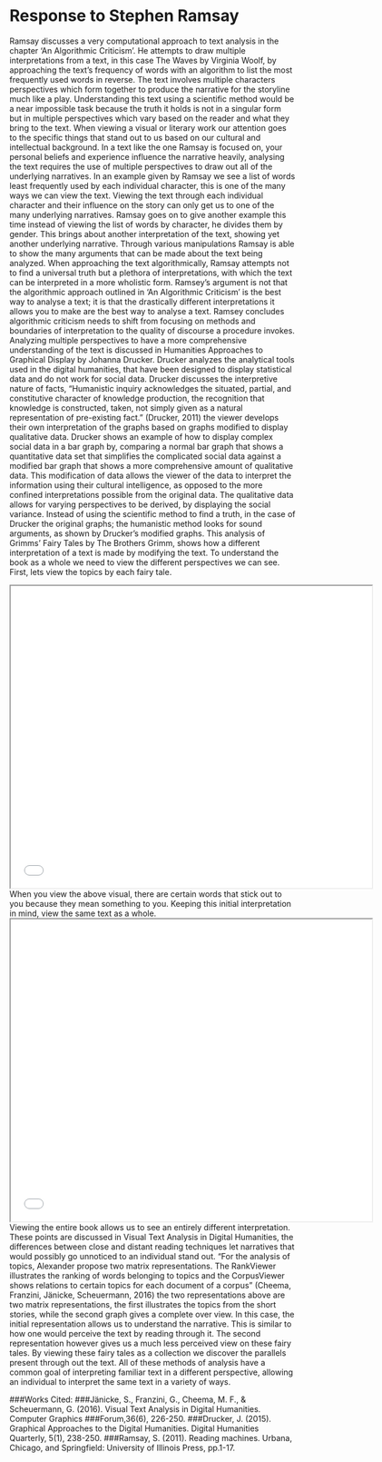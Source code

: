 # Response to Stephen Ramsay

Ramsay discusses a very computational approach to text analysis in the chapter ‘An Algorithmic Criticism’. He attempts to draw multiple interpretations from a text, in this case The Waves by Virginia Woolf, by approaching the text’s frequency of words with an algorithm to list the most frequently used words in reverse. The text involves multiple characters perspectives which form together to produce the narrative for the storyline much like a play. 
Understanding this text using a scientific method would be a near impossible task because the truth it holds is not in a singular form but in multiple perspectives which vary based on the reader and what they bring to the text. When viewing a visual or literary work our attention goes to the specific things that stand out to us based on our cultural and intellectual background. In a text like the one Ramsay is focused on, your personal beliefs and experience influence the narrative heavily, analysing the text requires the use of multiple perspectives to draw out all of the underlying narratives.
In an example given by Ramsay we see a list of words least frequently used by each individual character, this is one of the many ways we can view the text. Viewing the text through each individual character and their influence on the story can only get us to one of the many underlying narratives. Ramsay goes on to give another example this time instead of viewing the list of words by character, he divides them by gender. This brings about another interpretation of the text, showing yet another underlying narrative. Through various manipulations Ramsay is able to show the many arguments that can be made about the text being analyzed. When approaching the text algorithmically, Ramsay attempts not to find a universal truth but a plethora of interpretations, with which the text can be interpreted in a more wholistic form. Ramsey’s argument is not that the algorithmic approach outlined in ‘An Algorithmic Criticism’ is the best way to analyse a text; it is that the drastically different interpretations it allows you to make are the best way to analyse a text. Ramsey concludes algorithmic criticism needs to shift from focusing on methods and boundaries of interpretation to the quality of discourse a procedure invokes.
Analyzing multiple perspectives to have a more comprehensive understanding of the text is discussed in Humanities Approaches to Graphical Display by Johanna Drucker. Drucker analyzes the analytical tools used in the digital humanities, that have been designed to display statistical data and do not work for social data. Drucker discusses the interpretive nature of facts, “Humanistic inquiry acknowledges the situated, partial, and constitutive character of knowledge production, the recognition that knowledge is constructed, taken, not simply given as a natural representation of pre-existing fact.” (Drucker, 2011) the viewer develops their own interpretation of the graphs based on graphs modified to display qualitative data. 
Drucker shows an example of how to display complex social data in a bar graph by, comparing a normal bar graph that shows a quantitative data set that simplifies the complicated social data against a modified bar graph that shows a more comprehensive amount of qualitative data. This modification of data allows the viewer of the data to interpret the information using their cultural intelligence, as opposed to the more confined interpretations possible from the original data. The qualitative data allows for varying perspectives to be derived, by displaying the social variance. Instead of using the scientific method to find a truth, in the case of Drucker the original graphs; the humanistic method looks for sound arguments, as shown by Drucker’s modified graphs. 
This analysis of Grimms’ Fairy Tales by The Brothers Grimm, shows how a different interpretation of a text is made by modifying the text. To understand the book as a whole we need to view the different perspectives we can see. First, lets view the topics by each fairy tale.
<iframe style='width: 637px; height: 532px;' src='//voyant-tools.org/tool/Topics/?corpus=bb8eef0f4f4c167f3371fdd940660755'></iframe>
When you view the above visual, there are certain words that stick out to you because they mean something to you. Keeping this initial interpretation in mind, view the same text as a whole.
<iframe style='width: 637px; height: 532px;' src='//voyant-tools.org/tool/Topics/?corpus=bb8eef0f4f4c167f3371fdd940660755'></iframe>
Viewing the entire book allows us to see an entirely different interpretation. These points are discussed in Visual Text Analysis in Digital Humanities, the differences between close and distant reading techniques let narratives that would possibly go unnoticed to an individual stand out. “For the analysis of topics, Alexander propose two matrix representations. The RankViewer illustrates the ranking of words belonging to topics and the CorpusViewer shows relations to certain topics for each document of a corpus” (Cheema, Franzini, Jänicke, Scheuermann, 2016) the two representations above are two matrix representations, the first illustrates the topics from the short stories, while the second graph gives a complete over view. In this case, the initial representation allows us to understand the narrative. This is similar to how one would perceive the text by reading through it. The second representation however gives us a much less perceived view on these fairy tales. By viewing these fairy tales as a collection we discover the parallels present through out the text.
All of these methods of analysis have a common goal of interpreting familiar text in a different perspective, allowing an individual to interpret the same text in a variety of ways. 

###Works Cited:
###Jänicke, S., Franzini, G., Cheema, M. F., & Scheuermann, G. (2016). Visual Text Analysis in Digital Humanities. Computer Graphics ###Forum,36(6), 226-250.
###Drucker, J. (2015). Graphical Approaches to the Digital Humanities. Digital Humanities Quarterly, 5(1), 238-250.
###Ramsay, S. (2011). Reading machines. Urbana, Chicago, and Springfield: University of Illinois Press, pp.1-17.
